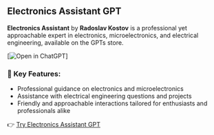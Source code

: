 ## Electronics Assistant GPT

**Electronics Assistant** by **Radoslav Kostov** is a professional yet approachable expert in electronics, microelectronics, and electrical engineering, available on the GPTs store.

[![Open in ChatGPT](https://img.shields.io/badge/Open_in-ChatGPT-74aa9c?logo=openai&logoColor=white)]

### 🤖 Key Features:
- Professional guidance on electronics and microelectronics
- Assistance with electrical engineering questions and projects
- Friendly and approachable interactions tailored for enthusiasts and professionals alike

👉 [Try Electronics Assistant GPT](https://chatgpt.com/g/g-67ce132b33cc8191b68c61816f373148-electronics-assistant)
